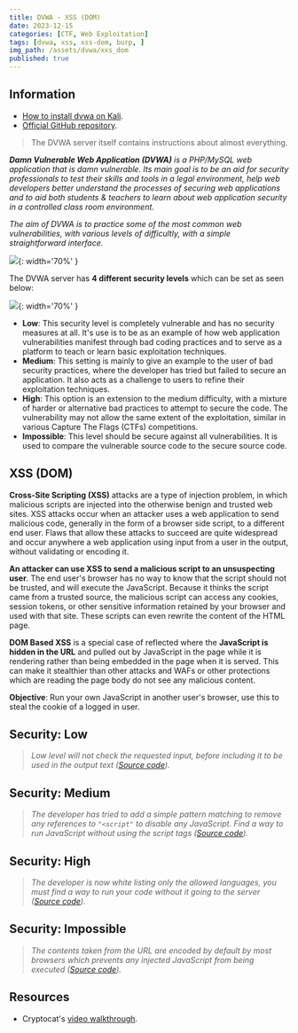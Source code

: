```yaml
---
title: DVWA - XSS (DOM)
date: 2023-12-15
categories: [CTF, Web Exploitation]
tags: [dvwa, xss, xss-dom, burp, ]
img_path: /assets/dvwa/xxs_dom
published: true
---
```


## Information

- [How to install dvwa on Kali](https://www.kali.org/tools/dvwa/).
- [Official GitHub repository](https://github.com/digininja/DVWA).

> The DVWA server itself contains instructions about almost everything.

_**Damn Vulnerable Web Application (DVWA)** is a PHP/MySQL web application that is damn vulnerable. Its main goal is to be an aid for security professionals to test their skills and tools in a legal environment, help web developers better understand the processes of securing web applications and to aid both students & teachers to learn about web application security in a controlled class room environment._

_The aim of DVWA is to practice some of the most common web vulnerabilities, with various levels of difficultly, with a simple straightforward interface._

![](dvwa_home.png){: width='70%' }

The DVWA server has **4 different security levels** which can be set as seen below:

![](security_levels.png){: width='70%' }

- **Low**: This security level is completely vulnerable and has no security measures at all. It's use is to be as an example of how web application vulnerabilities manifest through bad coding practices and to serve as a platform to teach or learn basic exploitation techniques.
- **Medium**: This setting is mainly to give an example to the user of bad security practices, where the developer has tried but failed to secure an application. It also acts as a challenge to users to refine their exploitation techniques.
- **High**: This option is an extension to the medium difficulty, with a mixture of harder or alternative bad practices to attempt to secure the code. The vulnerability may not allow the same extent of the exploitation, similar in various Capture The Flags (CTFs) competitions.
- **Impossible**: This level should be secure against all vulnerabilities. It is used to compare the vulnerable source code to the secure source code.

## XSS (DOM)

**Cross-Site Scripting (XSS)** attacks are a type of injection problem, in which malicious scripts are injected into the otherwise benign and trusted web sites. XSS attacks occur when an attacker uses a web application to send malicious code, generally in the form of a browser side script, to a different end user. Flaws that allow these attacks to succeed are quite widespread and occur anywhere a web application using input from a user in the output, without validating or encoding it.

**An attacker can use XSS to send a malicious script to an unsuspecting user**. The end user's browser has no way to know that the script should not be trusted, and will execute the JavaScript. Because it thinks the script came from a trusted source, the malicious script can access any cookies, session tokens, or other sensitive information retained by your browser and used with that site. These scripts can even rewrite the content of the HTML page.

**DOM Based XSS** is a special case of reflected where the **JavaScript is hidden in the URL** and pulled out by JavaScript in the page while it is rendering rather than being embedded in the page when it is served. This can make it stealthier than other attacks and WAFs or other protections which are reading the page body do not see any malicious content.

**Objective**: Run your own JavaScript in another user's browser, use this to steal the cookie of a logged in user.

## Security: Low
> _Low level will not check the requested input, before including it to be used in the output text ([Source code](https://github.com/CSpanias/cspanias.github.io/blob/main/assets/dvwa/xxs_dom/xxs_dom_low_source.php))._


## Security: Medium
> _The developer has tried to add a simple pattern matching to remove any references to `"<script"` to disable any JavaScript. Find a way to run JavaScript without using the script tags ([Source code](https://github.com/CSpanias/cspanias.github.io/blob/main/assets/dvwa/xxs_dom/xxs_dom_medium_source.php))._


## Security: High
> _The developer is now white listing only the allowed languages, you must find a way to run your code without it going to the server ([Source code](https://github.com/CSpanias/cspanias.github.io/blob/main/assets/dvwa/xxs_dom/xxs_dom_high_source.php))._


## Security: Impossible
> _The contents taken from the URL are encoded by default by most browsers which prevents any injected JavaScript from being executed ([Source code](https://github.com/CSpanias/cspanias.github.io/blob/main/assets/dvwa/xxs_dom/xxs_dom_medium_source.php))._

## Resources

- Cryptocat's [video walkthrough](https://www.youtube.com/watch?v=X87Ubv-qDm4).
